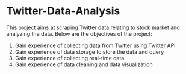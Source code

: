 # Twitter-Data-Analysis
This project aims at scraping Twitter data relating to stock market and analyzing the data. 
Below are the objectives of the project:
1) Gain experience of collecting data from Twitter using Twitter API 
2) Gain experience of data storage to store the data and query 
3) Gain experience of collecting real-time data 
4) Gain experience of data cleaning and data visualization
